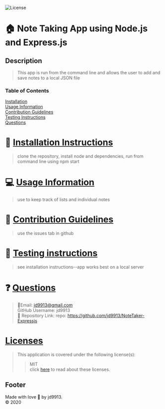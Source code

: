 

![License](https://img.shields.io/badge/License-MIT-blue.svg)

:house: Note Taking App using Node.js and Express.js <br>
==

Description
--
>This app is run from the command line and allows the user to add and save notes to a local JSON file<br>

### Table of Contents
[Installation](#install)<br>
[Usage Information](#usage)</a><br>
[Contribution Guidelines](#contribute)<br>
[Testing Instructions](#test)<br>
[Questions](#quest)<br>

:memo: [Installation Instructions](install)
========
>clone the repository, install node and dependencies, run from command line using npm start

:computer: [Usage Information](usage)
===
>use to keep track of lists and individual notes

:incoming_envelope: [Contribution Guidelines](contribute)
==
>use the issues tab in github

:notebook: [Testing instructions](test)
==
>see installation instructions--app works best on a local server

:question: [Questions](quest)
==
>:email:Email: jd9913@gmail.com<br>
>GitHub Username: jd9913<br>
>:link: Repository Link: repo: https://github.com/jd9913/NoteTaker-Expressjs<br>

[Licenses](#license)
==
>This application is covered under the following license(s): <br>
>>MIT<br>
>>click [here](https://choosealicense.com/licenses/) to read about these licenses.

Footer
--

Made with love :gift_heart: by jd9913.<br>:copyright: 2020

        